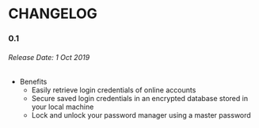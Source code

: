 # CHANGELOG

### **0.1**
###### Release Date: 1 Oct 2019

* Benefits
    * Easily retrieve login credentials of online accounts
    * Secure saved login credentials in an encrypted database stored in your local machine
    * Lock and unlock your password manager using a master password